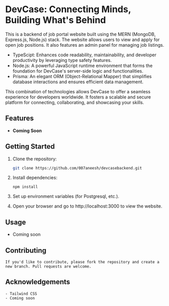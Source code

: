 # DevCase: Connecting Minds, Building What's Behind

This is a backend of job portal website built using the MERN (MongoDB, Express.js, Node.js) stack. The website allows users to view and apply for open job positions. It also features an admin panel for managing job listings.

- TypeScipt: Enhances code readability, maintainability, and developer productivity by leveraging type safety features.
- Node.js: A powerful JavaScript runtime environment that forms the foundation for DevCase's server-side logic and functionalities.
- Prisma: An elegant ORM (Object-Relational Mapper) that simplifies database interactions and ensures efficient data management.

This combination of technologies allows DevCase to offer a seamless experience for developers worldwide. It fosters a scalable and secure platform for connecting, collaborating, and showcasing your skills.

## Features

- **Coming Soon**

## Getting Started

1. Clone the repository:

    ```bash
    git clone https://github.com/007aneesh/devcasebackend.git
    ```

2. Install dependencies:
   
   ```
   npm install
   ```
   
3. Set up environment variables (for Postgresql, etc.).
   
4. Open your browser and go to http://localhost:3000 to view the website.

## Usage
   - Coming soon

## Contributing
    If you'd like to contribute, please fork the repository and create a new branch. Pull requests are welcome.

## Acknowledgements
    - Tailwind CSS
    - Coming soon
